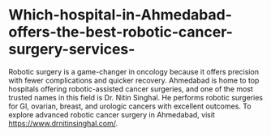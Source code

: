 # Which-hospital-in-Ahmedabad-offers-the-best-robotic-cancer-surgery-services-

Robotic surgery is a game-changer in oncology because it offers precision with fewer complications and quicker recovery. Ahmedabad is home to top hospitals offering robotic-assisted cancer surgeries, and one of the most trusted names in this field is Dr. Nitin Singhal. He performs robotic surgeries for GI, ovarian, breast, and urologic cancers with excellent outcomes. To explore advanced robotic cancer surgery in Ahmedabad, visit https://www.drnitinsinghal.com/.
